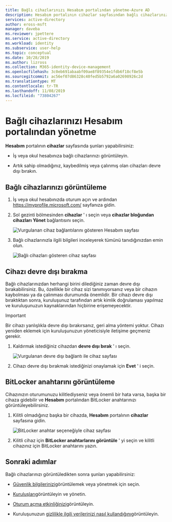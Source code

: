 ```yaml
---
title: Bağlı cihazlarınızı Hesabım portalından yönetme-Azure AD
description: Hesabım portalının cihazlar sayfasından bağlı cihazlarınızı görüntüleme ve devre dışı bırakma.
services: active-directory
author: eross-msft
manager: daveba
ms.reviewer: jpettere
ms.service: active-directory
ms.workload: identity
ms.subservice: user-help
ms.topic: conceptual
ms.date: 10/28/2019
ms.author: lizross
ms.collection: M365-identity-device-management
ms.openlocfilehash: 3c0eb691abaabf09ae8f89354e1fdb6f18cf8e5b
ms.sourcegitcommit: ac56ef07d86328c40fed5b5792a6a02698926c2d
ms.translationtype: MT
ms.contentlocale: tr-TR
ms.lasthandoff: 11/08/2019
ms.locfileid: "73804267"
---
```

# <a name="manage-your-connected-devices-from-the-my-account-portal"></a>Bağlı cihazlarınızı Hesabım portalından yönetme

**Hesabım** portalının **cihazlar** sayfasında şunları yapabilirsiniz:

- İş veya okul hesabınıza bağlı cihazlarınızı görüntüleyin.

- Artık sahip olmadığınız, kaybedilmiş veya çalınmış olan cihazları devre dışı bırakın.

## <a name="view-your-connected-devices"></a>Bağlı cihazlarınızı görüntüleme

1. İş veya okul hesabınızda oturum açın ve ardından https://myprofile.microsoft.com/ sayfanıza gidin.

2. Sol gezinti bölmesinden **cihazlar** ' ı seçin veya **cihazlar bloğundan cihazları** **Yönet** bağlantısını seçin.

    ![Vurgulanan cihaz bağlantılarını gösteren Hesabım sayfası](media/my-account-portal/my-account-portal-devices.png)

3. Bağlı cihazlarınızla ilgili bilgileri inceleyerek tümünü tanıdığınızdan emin olun.

    ![Bağlı cihazları gösteren cihaz sayfası](media/my-account-portal/my-account-portal-devices-page.png)

## <a name="disable-a-device"></a>Cihazı devre dışı bırakma

Bağlı cihazlarınızdan herhangi birini dilediğiniz zaman devre dışı bırakabilirsiniz. Bu, özellikle bir cihaz sizi tanımıyorsanız veya bir cihazın kaybolması ya da çalınması durumunda önemlidir. Bir cihazı devre dışı bıraktıktan sonra, kuruluşunuz tarafından artık kimlik doğrulaması yapılmaz ve kuruluşunuzun kaynaklarından hiçbirine erişemeyecektir.

>[!Important]
>Bir cihazı yanlışlıkla devre dışı bırakırsanız, geri alma yöntemi yoktur. Cihazı yeniden eklemek için kuruluşunuzun yöneticisiyle iletişime geçmeniz gerekir.

1. Kaldırmak istediğiniz cihazdan **devre dışı bırak** ' ı seçin.

    ![Vurgulanan devre dışı bağlantı ile cihaz sayfası](media/my-account-portal/my-account-portal-devices-disable.png)

2. Cihazı devre dışı bırakmak istediğinizi onaylamak için **Evet** ' i seçin.

## <a name="view-a-bitlocker-key"></a>BitLocker anahtarını görüntüleme

Cihazınızın oturumunuzu kilitlediyseniz veya önemli bir hata varsa, başka bir cihaza gidebilir ve **Hesabım** portalından BitLocker anahtarınızı görüntüleyebilirsiniz.

1. Kilitli olmadığınız başka bir cihazda, **Hesabım** portalının **cihazlar** sayfasına gidin.

    ![BitLocker anahtar seçeneğiyle cihaz sayfası](media/my-account-portal/my-account-portal-devices-bitlocker.png)

2. Kilitli cihaz için **BitLocker anahtarlarını görüntüle** ' yi seçin ve kilitli cihazınız için BitLocker anahtarını yazın.

## <a name="next-steps"></a>Sonraki adımlar

Bağlı cihazlarınızı görüntüledikten sonra şunları yapabilirsiniz:

- [Güvenlik bilgilerinizi](user-help-security-info-overview.md)görüntülemek veya yönetmek için seçin.

- [Kuruluşları](my-account-portal-organizations-page.md)görüntüleyin ve yönetin.

- [Oturum açma etkinliğinizi](my-account-portal-sign-ins-page.md)görüntüleyin.

- Kuruluşunuzun [gizlilikle ilgili verilerinizi nasıl kullandığını](my-account-portal-privacy-page.md)görüntüleyin.
